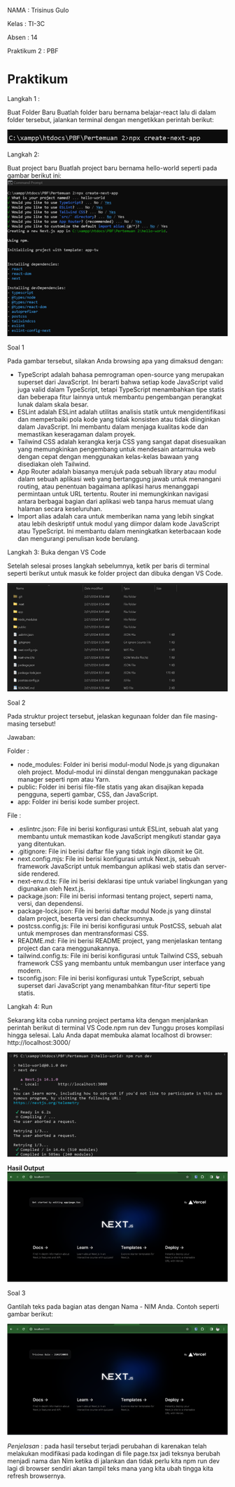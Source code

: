 NAMA : Trisinus Gulo

Kelas : TI-3C

Absen : 14

Praktikum 2 : PBF

# Praktikum 

Langkah 1 : 

Buat Folder Baru
Buatlah folder baru bernama belajar-react lalu di dalam folder tersebut, jalankan terminal dengan mengetikkan perintah berikut:

![tes](img/image1.png)

Langkah 2: 

Buat project baru
Buatlah project baru bernama hello-world seperti pada gambar berikut ini:
![tes](img/image2_.png)

Soal 1

Pada gambar tersebut, silakan Anda browsing apa yang dimaksud dengan:

- TypeScript adalah bahasa pemrograman open-source yang merupakan superset dari JavaScript. Ini berarti bahwa setiap kode JavaScript valid juga valid dalam TypeScript, tetapi TypeScript menambahkan tipe statis dan beberapa fitur lainnya untuk membantu pengembangan perangkat lunak dalam skala besar.
- ESLint adalah ESLint adalah utilitas analisis statik untuk mengidentifikasi dan memperbaiki pola kode yang tidak konsisten atau tidak diinginkan dalam JavaScript. Ini membantu dalam menjaga kualitas kode dan memastikan keseragaman dalam proyek.
- Tailwind CSS adalah kerangka kerja CSS yang sangat dapat disesuaikan yang memungkinkan pengembang untuk mendesain antarmuka web dengan cepat dengan menggunakan kelas-kelas bawaan yang disediakan oleh Tailwind.
- App Router adalah biasanya merujuk pada sebuah library atau modul dalam sebuah aplikasi web yang bertanggung jawab untuk menangani routing, atau penentuan bagaimana aplikasi harus menanggapi permintaan untuk URL tertentu. Router ini memungkinkan navigasi antara berbagai bagian dari aplikasi web tanpa harus memuat ulang halaman secara keseluruhan.
- Import alias adalah cara untuk memberikan nama yang lebih singkat atau lebih deskriptif untuk modul yang diimpor dalam kode JavaScript atau TypeScript. Ini membantu dalam meningkatkan keterbacaan kode dan mengurangi penulisan kode berulang.

Langkah 3: Buka dengan VS Code

Setelah selesai proses langkah sebelumnya, ketik per baris di terminal seperti berikut untuk masuk ke folder project dan dibuka dengan VS Code.

![tes](img/image3_.png)

Soal 2

Pada struktur project tersebut, jelaskan kegunaan folder dan file masing-masing tersebut!

Jawaban:

Folder :

- node_modules: Folder ini berisi modul-modul Node.js yang digunakan oleh project. Modul-modul ini diinstal dengan menggunakan package manager seperti npm atau Yarn.
- public: Folder ini berisi file-file statis yang akan disajikan kepada pengguna, seperti gambar, CSS, dan JavaScript.
- app: Folder ini berisi kode sumber project.

File :

- .eslintrc.json: File ini berisi konfigurasi untuk ESLint, sebuah alat yang membantu untuk memastikan kode JavaScript mengikuti standar gaya yang ditentukan.
- .gitignore: File ini berisi daftar file yang tidak ingin dikomit ke Git.
- next.config.mjs: File ini berisi konfigurasi untuk Next.js, sebuah framework JavaScript untuk membangun aplikasi web statis dan server-side rendered.
- next-env.d.ts: File ini berisi deklarasi tipe untuk variabel lingkungan yang digunakan oleh Next.js.
- package.json: File ini berisi informasi tentang project, seperti nama, versi, dan dependensi.
- package-lock.json: File ini berisi daftar modul Node.js yang diinstal dalam project, beserta versi dan checksumnya.
- postcss.config.js: File ini berisi konfigurasi untuk PostCSS, sebuah alat untuk memproses dan mentransformasi CSS.
- README.md: File ini berisi README project, yang menjelaskan tentang project dan cara menggunakannya.
- tailwind.config.ts: File ini berisi konfigurasi untuk Tailwind CSS, sebuah framework CSS yang membantu untuk membangun user interface yang modern.
- tsconfig.json: File ini berisi konfigurasi untuk TypeScript, sebuah superset dari JavaScript yang menambahkan fitur-fitur seperti tipe statis.



Langkah 4: Run

Sekarang kita coba running project pertama kita dengan menjalankan perintah berikut di terminal VS Code.npm run dev
Tunggu proses kompilasi hingga selesai. Lalu Anda dapat membuka alamat localhost di browser: http://localhost:3000/

![tes](img/image5.png)

**Hasil Output**
![tes](img/Hasil%20Akhir.png)

Soal 3

Gantilah teks pada bagian atas dengan Nama - NIM Anda. Contoh seperti gambar berikut:

![tes](img/Hasil%20Perubahan.png)

*Penjelasan* :
pada hasil tersebut terjadi perubahan di karenakan telah melakukan modifikasi pada kodingan di file page.tsx jadi teksnya berubah menjadi nama dan Nim ketika di jalankan dan tidak perlu kita npm run dev lagi di browser sendiri akan tampil teks mana yang kita ubah tingga kita refresh browsernya.

